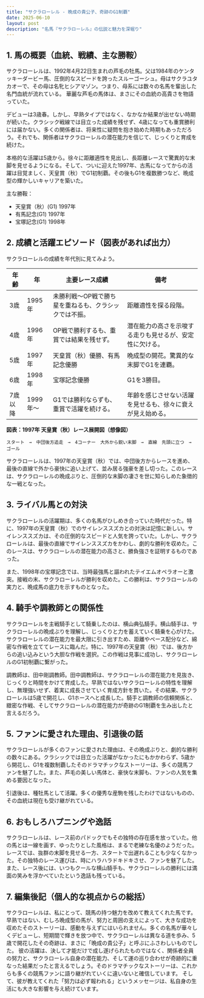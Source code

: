 ```yaml
---
title: "サクラローレル - 晩成の貴公子、奇跡のG1制覇"
date: 2025-06-10
layout: post
description: "名馬『サクラローレル』の伝説と魅力を深堀り"
---
```


## 1. 馬の概要（血統、戦績、主な勝鞍）

サクラローレルは、1992年4月22日生まれの芦毛の牡馬。父は1984年のケンタッキーダービー馬、圧倒的なスピードを誇ったスルーゴーシュ。母はサクラユタカオーで、その母は名牝ヒシアマゾン。つまり、母系には数々の名馬を輩出した名門血統が流れている。  華麗な芦毛の馬体は、まさにその血統の高貴さを物語っていた。

デビューは3歳春。しかし、早熟タイプではなく、なかなか結果が出せない時期が続いた。クラシック戦線では目立った成績を残せず、4歳になっても重賞勝利には届かない。多くの関係者は、将来性に疑問を抱き始めた時期もあっただろう。それでも、関係者はサクラローレルの潜在能力を信じて、じっくりと育成を続けた。

本格的な活躍は5歳から。徐々に距離適性を見出し、長距離レースで驚異的な末脚を見せるようになる。そして、ついに迎えた1997年、古馬になってからの活躍は目覚ましく、天皇賞（秋）でG1初制覇。その後もG1を複数勝つなど、晩成型の輝かしいキャリアを築いた。

主な勝鞍：

* 天皇賞（秋）(G1) 1997年
* 有馬記念(G1) 1997年
* 宝塚記念(G1) 1998年


## 2. 成績と活躍エピソード（図表があれば出力）

サクラローレルの成績を年代別に見てみよう。


| 年齢 | 年 | 主要レース成績 | 備考 |
|---|---|---|---|
| 3歳 | 1995年 |  未勝利戦～OP戦で勝ち星を重ねるも、クラシックでは不振。 |  距離適性を探る段階。 |
| 4歳 | 1996年 |  OP戦で勝利するも、重賞では結果を残せず。 |  潜在能力の高さを示唆する走りも見せるが、安定性に欠ける。 |
| 5歳 | 1997年 | 天皇賞（秋）優勝、有馬記念優勝 |  晩成型の開花。驚異的な末脚でG1を連覇。 |
| 6歳 | 1998年 | 宝塚記念優勝 |  G1を3勝目。 |
| 7歳以降 | 1999年～ |  G1では勝利ならずも、重賞で活躍を続ける。 |  年齢を感じさせない活躍を見せるも、徐々に衰えが見え始める。 |


**図表：1997年 天皇賞（秋）レース展開図（想像図）**

```
スタート　→　中団後方追走　→　4コーナー　大外から鋭い末脚　→　直線　先頭に立つ　→　ゴール
```

サクラローレルは、1997年の天皇賞（秋）では、中団後方からレースを進め、最後の直線で外から豪快に追い上げて、並み居る強豪を差し切った。このレースは、サクラローレルの晩成ぶりと、圧倒的な末脚の凄さを世に知らしめた象徴的な一戦となった。


## 3. ライバル馬との対決

サクラローレルの活躍期は、多くの名馬がひしめき合っていた時代だった。特に、1997年の天皇賞（秋）でのサイレンススズカとの対決は記憶に新しい。サイレンススズカは、その圧倒的なスピードと人気を誇っていた。しかし、サクラローレルは、最後の直線でサイレンススズカをかわし、劇的な勝利を収めた。このレースは、サクラローレルの潜在能力の高さと、勝負強さを証明するものであった。

また、1998年の宝塚記念では、当時最強馬と謳われたテイエムオペラオーと激突。接戦の末、サクラローレルが勝利を収めた。この勝利は、サクラローレルの実力と、晩成馬の底力を示すものとなった。


## 4. 騎手や調教師との関係性

サクラローレルを主戦騎手として騎乗したのは、横山典弘騎手。横山騎手は、サクラローレルの晩成ぶりを理解し、じっくりと力を蓄えていく騎乗を心がけた。サクラローレルの潜在能力を最大限に引き出すため、距離やペース配分など、綿密な作戦を立ててレースに臨んだ。特に、1997年の天皇賞（秋）では、後方からの追い込みという大胆な作戦を選択。この作戦は見事に成功し、サクラローレルのG1初制覇に繋がった。

調教師は、田中剛調教師。田中調教師は、サクラローレルの潜在能力を見抜き、じっくりと時間をかけて育成した。早熟ではないサクラローレルの特性を理解し、無理強いせず、着実に成長させていく育成方針を貫いた。その結果、サクラローレルは5歳で開花し、G1ホースへと成長した。騎手と調教師の信頼関係と、緻密な作戦、そしてサクラローレルの潜在能力が奇跡のG1制覇を生み出したと言えるだろう。


## 5. ファンに愛された理由、引退後の話

サクラローレルが多くのファンに愛された理由は、その晩成ぶりと、劇的な勝利の数々にある。クラシックでは目立った活躍がなかったにもかかわらず、5歳から開花し、G1を複数制覇したそのドラマチックなストーリーは、多くの競馬ファンを魅了した。また、芦毛の美しい馬体と、豪快な末脚も、ファンの人気を集める要因となった。

引退後は、種牡馬として活躍。多くの優秀な産駒を残したわけではないものの、その血統は現在も受け継がれている。


## 6. おもしろハプニングや逸話

サクラローレルは、レース前のパドックでもその独特の存在感を放っていた。他の馬とは一線を画す、ゆったりとした風格は、まるで老練な名優のようだった。レースでは、抜群の末脚を見せる一方、スタートで出遅れることも少なくなかった。その独特のレース運びは、時にハラハラドキドキさせ、ファンを魅了した。また、レース後には、いつもクールな横山騎手も、サクラローレルの勝利には満面の笑みを浮かべていたという逸話も残っている。


## 7. 編集後記（個人的な視点からの総括）

サクラローレルは、私にとって、競馬の持つ魅力を改めて教えてくれた馬です。早熟ではない、むしろ晩成型の馬が、努力と周囲の支えによって、大きな成功を収めたそのストーリーは、感動を与えずにはいられません。多くの名馬が華々しくデビューし、短期間で輝きを放つ中で、サクラローレルは異なる道を歩み、5歳で開花したその奇跡は、まさに「晩成の貴公子」と呼ぶにふさわしいものでした。  彼の活躍は、決して才能だけで成し遂げられたものではなく、関係者全員の努力と、サクラローレル自身の潜在能力、そして運の巡り合わせが奇跡的に重なった結果だったと言えるでしょう。そのドラマチックなストーリーは、これからも多くの競馬ファンに語り継がれていくに違いないと確信しています。  そして、彼が教えてくれた「努力は必ず報われる」というメッセージは、私自身の生活にも大きな影響を与え続けています。
